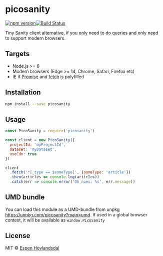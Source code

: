 # picosanity

[![npm version](https://img.shields.io/npm/v/picosanity.svg?style=flat-square)](http://browsenpm.org/package/picosanity)[![Build Status](https://img.shields.io/travis/rexxars/picosanity/master.svg?style=flat-square)](https://travis-ci.org/rexxars/picosanity)

Tiny Sanity client alternative, if you only need to do queries and only need to support modern browsers.

## Targets

- Node.js >= 6
- Modern browsers (Edge >= 14, Chrome, Safari, Firefox etc)
- IE if [Promise](https://github.com/taylorhakes/promise-polyfill) and [fetch](https://github.com/github/fetch) is polyfilled

## Installation

```bash
npm install --save picosanity
```

## Usage

```js
const PicoSanity = require('picosanity')

const client = new PicoSanity({
  projectId: 'myProjectId',
  dataset: 'myDataset',
  useCdn: true
})

client
  .fetch('*[_type == $someType]', {someType: 'article'})
  .then(articles => console.log(articles))
  .catch(err => console.error('Oh noes: %s', err.message))
```

## UMD bundle

You can load this module as a UMD-bundle from unpkg https://unpkg.com/picosanity?main=umd.
If used in a global browser context, it will be available as `window.PicoSanity`

## License

MIT © [Espen Hovlandsdal](https://espen.codes/)

